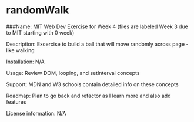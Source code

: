 # randomWalk

###Name: MIT Web Dev Exercise for Week 4 (files are labeled Week 3 due to MIT starting with 0 week)

Description: Excercise to build a ball that will move randomly across page - like walking

Installation: N/A

Usage: Review DOM, looping, and setInterval concepts

Support: MDN and W3 schools contain detailed info on these concepts

Roadmap: Plan to go back and refactor as I learn more and also add features

License information: N/A
